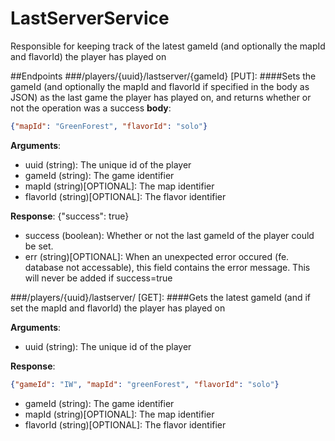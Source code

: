 # LastServerService
Responsible for keeping track of the latest gameId (and optionally the mapId and flavorId) the player has played on

##Endpoints
###/players/{uuid}/lastserver/{gameId} [PUT]:
####Sets the gameId (and optionally the mapId and flavorId if specified in the body as JSON) as the last game the player has played on, and returns whether or not the operation was a success
**body**:
```json
{"mapId": "GreenForest", "flavorId": "solo"}
```

**Arguments**:
- uuid (string): The unique id of the player
- gameId (string): The game identifier
- mapId (string)[OPTIONAL]: The map identifier
- flavorId (string)[OPTIONAL]: The flavor identifier

**Response**: {"success": true}
- success (boolean): Whether or not the last gameId of the player could be set.
- err (string)[OPTIONAL]: When an unexpected error occured (fe. database not accessable), this field contains the error message. This will never be added if success=true

###/players/{uuid}/lastserver/ [GET]:
####Gets the latest gameId (and if set the mapId and flavorId) the player has played on 

**Arguments**:
- uuid (string): The unique id of the player

**Response**: 
```json
{"gameId": "IW", "mapId": "greenForest", "flavorId": "solo"}
```
- gameId (string): The game identifier
- mapId (string)[OPTIONAL]: The map identifier
- flavorId (string)[OPTIONAL]: The flavor identifier

